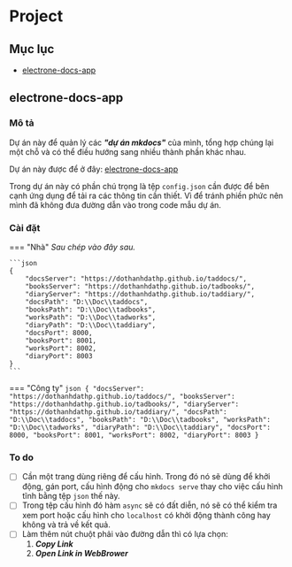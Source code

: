 # Project

## Mục lục

- [electrone-docs-app](#electrone-docs-app)

## electrone-docs-app

### Mô tả

Dự án này để quản lý các ___"dự án mkdocs"___ của mình, tổng hợp chúng lại một chỗ và có thể điều hướng sang nhiều thành phần khác nhau.

Dự án này được để ở đây: [electrone-docs-app](https://github.com/dothanhdathp/electrone-docs-app)

Trong dự án này có phần chú trọng là tệp `config.json` cần được để bên cạnh ứng dụng để tải ra các thông tin cần thiết. Vì để tránh phiền phức nên mình đã không đưa đường dẫn vào trong code mẫu dự án.

### Cài đặt

=== "Nhà"
    _Sau chép vào đây sau._

    ```json
    {
        "docsServer": "https://dothanhdathp.github.io/taddocs/",
        "booksServer": "https://dothanhdathp.github.io/tadbooks/",
        "diaryServer": "https://dothanhdathp.github.io/taddiary/",
        "docsPath": "D:\\Doc\\taddocs",
        "booksPath": "D:\\Doc\\tadbooks",
        "worksPath": "D:\\Doc\\tadworks",
        "diaryPath": "D:\\Doc\\taddiary",
        "docsPort": 8000,
        "booksPort": 8001,
        "worksPort": 8002,
        "diaryPort": 8003
    }
    ```

=== "Công ty"
    ```json
    {
        "docsServer": "https://dothanhdathp.github.io/taddocs/",
        "booksServer": "https://dothanhdathp.github.io/tadbooks/",
        "diaryServer": "https://dothanhdathp.github.io/taddiary/",
        "docsPath": "D:\\Doc\\taddocs",
        "booksPath": "D:\\Doc\\tadbooks",
        "worksPath": "D:\\Doc\\tadworks",
        "diaryPath": "D:\\Doc\\taddiary",
        "docsPort": 8000,
        "booksPort": 8001,
        "worksPort": 8002,
        "diaryPort": 8003
    }
    ```

### To do

- [ ] Cần một trang dùng riêng để cấu hình. Trong đó nó sẽ dùng để khởi động, gán port, cấu hình động cho `mkdocs serve` thay cho việc cấu hình tĩnh bằng tệp `json` thế này.
- [ ] Trong tệp cấu hình đó hàm `async` sẽ có đất diễn, nó sẽ có thể kiểm tra xem port hoặc cấu hình cho `localhost` có khởi động thành công hay không và trả về kết quả.
- [ ] Làm thêm nút chuột phải vào đường dẫn thì có lựa chọn:
    1. ___Copy Link___
    1. ___Open Link in WebBrower___